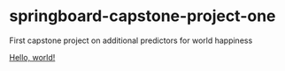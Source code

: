 # springboard-capstone-project-one
First capstone project on additional predictors for world happiness

<a href="https://nbviewer.jupyter.org/github/nina-driver/Springboard-Capstone-Project-1/blob/master/Data%20Storytelling%20-%20World%20Happiness%20and%20Gender%20Development%20%26%20Inequality.ipynb">Hello, world!</a>
